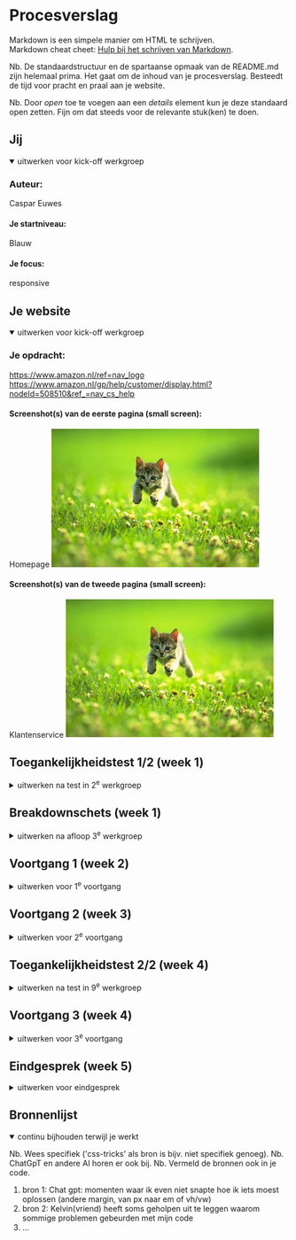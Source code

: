 # Procesverslag
Markdown is een simpele manier om HTML te schrijven.  
Markdown cheat cheet: [Hulp bij het schrijven van Markdown](https://github.com/adam-p/markdown-here/wiki/Markdown-Cheatsheet).

Nb. De standaardstructuur en de spartaanse opmaak van de README.md zijn helemaal prima. Het gaat om de inhoud van je procesverslag. Besteedt de tijd voor pracht en praal aan je website.

Nb. Door *open* toe te voegen aan een *details* element kun je deze standaard open zetten. Fijn om dat steeds voor de relevante stuk(ken) te doen.





## Jij

<details open>
  <summary>uitwerken voor kick-off werkgroep</summary>

  ### Auteur:
  Caspar Euwes

  #### Je startniveau:
  Blauw

  #### Je focus:
  responsive
 
</details>





## Je website

<details open>
  <summary>uitwerken voor kick-off werkgroep</summary>

  ### Je opdracht:
  https://www.amazon.nl/ref=nav_logo
  https://www.amazon.nl/gp/help/customer/display.html?nodeId=508510&ref_=nav_cs_help

  #### Screenshot(s) van de eerste pagina (small screen): 
  Homepage
  <img src="readme-images/dummy-plaatje.jpg" width="375px" alt="homepage van Amazon">

  #### Screenshot(s) van de tweede pagina (small screen):
  Klantenservice 
  <img src="readme-images/dummy-plaatje.jpg" width="375px" alt="de klanten service pagina van Amazon">
 
</details>



## Toegankelijkheidstest 1/2 (week 1)

<details>
  <summary>uitwerken na test in 2<sup>e</sup> werkgroep</summary>

  ### Bevindingen
  
  <!--------------------------------------------------------->

</details>



## Breakdownschets (week 1)

<details>
  <summary>uitwerken na afloop 3<sup>e</sup> werkgroep</summary>

Ik heb niet echt schetsen gemaakt voor de website, ben best snel gewoon aan de slag gegaan en gekeken wat ik voor elkaar kon krijgen.

</details>





## Voortgang 1 (week 2)

<details>
  <summary>uitwerken voor 1<sup>e</sup> voortgang</summary>

  ### Stand van zaken
  Ging best prima, niet veel problemen nog, begonnen met de eerste pagina. Heb nu de eerste en tweede nav.


  ### Agenda voor meeting

  Niet echt met een groepje gewerkt maar heb een beetje met Colin overlecht over hoe ik bepaalde dingen het best kon aanpakken zoals de background.

  ### Verslag van meeting
  hier na afloop snel de uitkomsten van de meeting vastleggen

  - punt 1: heb divs gemaakt voor de producten maar kon ze niet goed naast elkaar krijgen, kreeg het advies om grid te gebruiken.
  - punt 2: zelfde advies voor de plaatjes in de divs

</details>





## Voortgang 2 (week 3)

<details>
  <summary>uitwerken voor 2<sup>e</sup> voortgang</summary>

  ### Stand van zaken
  Had veel problemen met dat mijn website brak omdat niet alles erop paste, heb erg veel tijd versplit aan het opnieuw schrijven van mijn hele code.


  ### Agenda voor meeting

  heb Colin gevraagd of hij begreep waarom mijn website brak elke keer dat ik naar telefoon vormaat ging maar hij begreep het ook niet.


  ### Verslag van meeting
  hier na afloop snel de uitkomsten van de meeting vastleggen

  - punt 1: na het opnieuw maken van mijn website voor de 3de keer en met advies van de studenten assisten kreeg ik het voor elkaar om  de 2de nav scrollbaar te maken. Hierdoor breekt mijn website niet meer.
  - punt 2: ik loop nu best achter
  - punt 3: mijn divs breken nu weer mijn website omdat ze te veel ruimte in nemen

</details>





## Toegankelijkheidstest 2/2 (week 4)

<details>
  <summary>uitwerken na test in 9<sup>e</sup> werkgroep</summary>

  ### Bevindingen
  Lijst met je bevindingen die in de test naar voren kwamen (geef ook aan wat er verbeterd is):
<!-- --------------------------------------------------------- -->
</details>





## Voortgang 3 (week 4)

<details>
  <summary>uitwerken voor 3<sup>e</sup> voortgang</summary>

  ### Stand van zaken
  Ik heb mijn eerste pagina nu af maar moet nog kleine dingen verbeteren, tweede pagina is moeilijk te maken maar ik krijg langzaam het resultaat waar ik naar opzoek ben.


  ### Agenda voor meeting
  Colin gaat eerst met vragen stellen
  daarna kwam ik.




  ### Verslag van meeting
  hier na afloop snel de uitkomsten van de meeting vastleggen

  - punt 1: ik moet alle grid oefeningen opnieuw maken om ze beter te begrijpen.
  - punt 2: mijn 2de pagina doet niet precies wat ik wou.

</details>





## Eindgesprek (week 5)

<details>
  <summary>uitwerken voor eindgesprek</summary>

  ### Je uitkomst - karakteristiek screenshots:
  <img src="readme-images/dummy-plaatje.jpg" width="375px" alt="uitomst opdracht 1">


  ### Dit ging goed/Heb ik geleerd: 
  Korte omschrijving met plaatjes

  <img src="readme-images/dummy-plaatje.jpg" width="375px" alt="top">


  ### Dit was lastig/Is niet gelukt:
  Korte omschrijving met plaatjes

  <img src="readme-images/dummy-plaatje.jpg" width="375px" alt="bummer">
</details>





## Bronnenlijst

<details open>
  <summary>continu bijhouden terwijl je werkt</summary>

  Nb. Wees specifiek ('css-tricks' als bron is bijv. niet specifiek genoeg). 
  Nb. ChatGpT en andere AI horen er ook bij.
  Nb. Vermeld de bronnen ook in je code.

  1. bron 1: Chat gpt: momenten waar ik even niet snapte hoe ik iets moest oplossen (andere margin, van px naar em of vh/vw)
  2. bron 2: Kelvin(vriend) heeft soms geholpen uit te leggen waarom sommige problemen gebeurden met mijn code
  3. ...

</details>